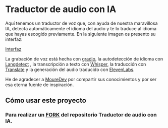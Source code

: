 # Traductor de audio con IA

Aquí tenemos un traductor de voz que, con ayuda de nuestra maravillosa IA, detecta automáticamente el idioma del audio y te lo traduce al idioma que hayas escogido previamente. En la siguiente imagen os presento su interfaz:

[Interfaz](images/Interfaz.png)

La grabación de voz está hecha con [gradio](https://www.gradio.app/), la autodetección de idioma con [Langdetect](https://pypi.org/project/langdetect/) , la transcripción a texto con [Whisper](https://github.com/openai/whisper), la traducción con [Translate](https://github.com/terryyin/translate-python) y la generación del audio traducido con [ElevenLabs](https://elevenlabs.io/docs/api-reference/getting-started).

He de agradecer a  [MoureDev](https://youtu.be/oxLvf2nDCvQ?si=8fC2fkEkYl_FwSfc) por compartir sus conocimientos y por ser esa eterna fuente de inspiración.


## Cómo usar este proyecto

### Para realizar un [FORK](https://github.com/Monxiidev/TraductordeaudioconIA/fork) del repositorio Traductor de audio con IA.

